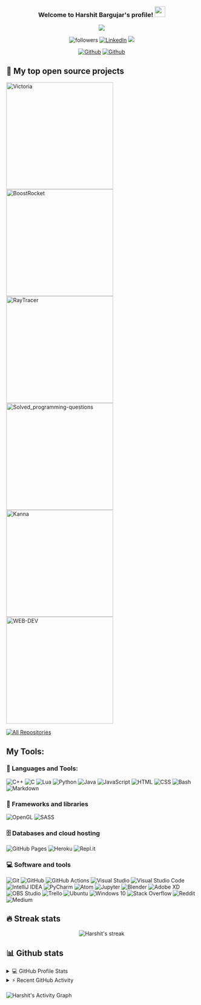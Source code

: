 ﻿<h3 align="center">
  Welcome to Harshit Bargujar's profile!
  <img src="https://media.giphy.com/media/hvRJCLFzcasrR4ia7z/giphy.gif" width="28">
</h3>

<p align="center">
    <img src = "https://readme-typing-svg.herokuapp.com?size=21&center=true&width=410&height=52&lines=A+self+taught+programmer;Always+learning+new+things;Full-stack+software+developer+;And+graphics+programmer">
</p>

<p align="center">
    <img alt="followers" title="Follow me on Github" src="https://img.shields.io/github/followers/harshit2608?color=236ad3&labelColor=1155ba&&logo=github&label=Follow"/>
    <a href = "https://www.linkedin.com/in/harshitbargujar/"><img alt="LinkedIn" src="https://img.shields.io/badge/linkedin-%230077B5.svg?&logo=linkedin&logoColor=white"/></a>
    <a href = "https://discord.gg/ZJDqhYDu"><img src="https://img.shields.io/badge/-Discord-7289DA?&logoColor=white&logo=discord"/></a>
</p>

<p align="center">
    <a href = "https://github.com/harshit2608"><img alt="Github" src=https://img.shields.io/badge/harshit2608-100000?style=for-the-badge&logo=github&logoColor=white"/></a>
    <a href = "https://github.com/org-Stupefy"><img alt="Github" src="https://img.shields.io/badge/orgStupefy-100000?style=for-the-badge&logo=github&logoColor=white"/></a>
</p>

## 📘 My top open source projects

<p align="left">
    <a href = "https://github.com/org-Stupefy/Victoria"><img width="282" src="https://denvercoder1-github-readme-stats.vercel.app/api/pin/?username=org-Stupefy&repo=Victoria&theme=react&bg_color=1F222E&title_color=F85D7F&icon_color=F8D866&hide_border=true&show_icons=false" alt="Victoria"></a>   
    <a href = "https://github.com/org-Stupefy/BoostRocket"><img width="282" src="https://denvercoder1-github-readme-stats.vercel.app/api/pin/?username=org-Stupefy&repo=BoostRocket&theme=react&bg_color=1F222E&title_color=F85D7F&icon_color=F8D866&hide_border=true&show_icons=false" alt="BoostRocket"></a>
    <a href = "https://github.com/harshit2608/Raytracer-C-"><img width="282" src="https://denvercoder1-github-readme-stats.vercel.app/api/pin/?username=harshit2608&repo=Raytracer-C-&theme=react&bg_color=1F222E&title_color=F85D7F&icon_color=F8D866&hide_border=true&show_icons=false" alt="RayTracer"></a>
    <a href = "https://github.com/harshit2608/Solved-Programming-Questions"><img width="282" src="https://denvercoder1-github-readme-stats.vercel.app/api/pin/?username=harshit2608&repo=Solved-Programming-Questions&theme=react&bg_color=1F222E&title_color=F85D7F&icon_color=F8D866&hide_border=true&show_icons=false" alt="Solved_programming-questions"></a>
    <a href = "https://github.com/harshit2608/Kanna"><img width="282" src="https://denvercoder1-github-readme-stats.vercel.app/api/pin/?username=harshit2608&repo=Kanna&theme=react&bg_color=1F222E&title_color=F85D7F&icon_color=F8D866&hide_border=true&show_icons=false" alt="Kanna"></a>
    <a href = "https://github.com/harshit2608/WEB-DEV"><img width="282" src="https://denvercoder1-github-readme-stats.vercel.app/api/pin/?username=harshit2608&repo=WEB-DEV&theme=react&bg_color=1F222E&title_color=F85D7F&icon_color=F8D866&hide_border=true&show_icons=false" alt="WEB-DEV"></a>
</p>

<p align="left">
  <a href="https://github.com/harshit2608?tab=repositories"><img alt="All Repositories" title="All Repositories" src="https://img.shields.io/badge/-All%20Repositories-2962FF?&logo=koding&logoColor=white"/></a>
</p>

## My Tools:

### 🔨 Languages and Tools:

<p>
    <img alt="C++" src="https://img.shields.io/badge/C++%20-%2300599C.svg?logo=c%2B%2B&logoColor=white">
    <img alt="C" src="https://img.shields.io/badge/C%20-%232370ED.svg?logo=c&logoColor=white">
    <img alt="Lua" src="https://img.shields.io/badge/lua-%232C2D72.svg?&logo=lua&logoColor=white"/>
    <img alt="Python" src="https://img.shields.io/badge/Python%20-%2314354C.svg?logo=python&logoColor=white">
    <img alt="Java" src="https://img.shields.io/badge/Java-%23007396.svg?logo=java&logoColor=white">
    <img alt="JavaScript" src="https://img.shields.io/badge/JavaScript%20-%23F7DF1E.svg?logo=javascript&logoColor=black">
    <img alt="HTML" src="https://img.shields.io/badge/HTML%20-%23E34F26.svg?logo=html5&logoColor=white">
    <img alt="CSS" src="https://img.shields.io/badge/CSS%20-%231572B6.svg?logo=css3&logoColor=white">
    <img alt="Bash" src="https://img.shields.io/badge/Bash%20-%23121011.svg?logo=gnu-bash&logoColor=white">
    <img alt="Markdown" src="https://img.shields.io/badge/Markdown-%23000000.svg?logo=markdown&logoColor=white">
</p>

### 🧰 Frameworks and libraries

<p>
    <img alt="OpenGL" src="https://img.shields.io/badge/OpenGL-%23FFFFFF.svg?&logo=opengl"/>
    <img alt="SASS" src="https://img.shields.io/badge/SASS-hotpink.svg?&logo=SASS&logoColor=white"/>
</p>

### 🗄️ Databases and cloud hosting

<p>
    <img alt="GitHub Pages" src="https://img.shields.io/badge/GitHub%20Pages-%23327FC7.svg?logo=github&logoColor=white">
    <img alt="Heroku" src="https://img.shields.io/badge/Heroku%20-%23430098.svg?logo=heroku&logoColor=white">
    <img alt="Repl.it" src="https://img.shields.io/badge/Repl.it%20-%230D101E.svg?logo=Repl-dot-it&logoColor=white">
</p>

### 💻 Software and tools

<p>
    <img alt="Git" src="https://img.shields.io/badge/Git%20-%23F05033.svg?logo=git&logoColor=white">
    <img alt="GitHub" src="https://img.shields.io/badge/github-%23121011.svg?logo=github&logoColor=white"/>
    <img alt="GitHub Actions" src="https://img.shields.io/badge/GitHub%20Actions%20-%232671E5.svg?logo=github%20actions&logoColor=white">
    <img alt="Visual Studio" src="https://img.shields.io/badge/VisualStudio-5C2D91.svg?logo=visual-studio&logoColor=white"/>
    <img alt="Visual Studio Code" src="https://img.shields.io/badge/Visual%20Studio%20Code-0078d7.svg?logo=visual-studio-code&logoColor=white">
    <img alt="IntelliJ IDEA" src="https://img.shields.io/badge/IntelliJIDEA-000000.svg?logo=intellij-idea&logoColor=white"/>
    <img alt="PyCharm" src="https://img.shields.io/badge/pycharm-143?logo=pycharm&logoColor=black&color=black&labelColor=green"/>
    <img alt="Atom" src="https://img.shields.io/badge/Atom-%2366595C.svg?logo=atom&logoColor=white"/>
    <img alt="Jupyter" src="https://img.shields.io/badge/Jupyter%20-%23F37626.svg?logo=Jupyter&logoColor=white">
    <img alt="Blender" src="https://img.shields.io/badge/blender-%23F5792A.svg?logo=blender&logoColor=white"/>
    <img alt="Adobe XD" src="https://img.shields.io/badge/adobexd-%23FF26BE.svg?logo=adobexd&logoColor=white"/>
    <img alt="OBS Studio" src="https://img.shields.io/badge/-OBS%20Studio-302E31?logo=obs-studio&logoColor=white">
    <img alt="Trello" src="https://img.shields.io/badge/Trello-%23026AA7.svg?&logo=Trello&logoColor=white"/>
    <img alt="Ubuntu" src="https://img.shields.io/badge/Ubuntu-E95420?&logo=ubuntu&logoColor=white" />
    <img alt="Windows 10" src="https://img.shields.io/badge/Windows-0078D6?&logo=windows&logoColor=white" />
    <img alt="Stack Overflow" src="https://img.shields.io/badge/-Stack%20Overflow-FE7A16?logo=stack-overflow&logoColor=white">
    <img alt="Reddit" src="https://img.shields.io/badge/Reddit-%23FF4500.svg?&logo=Reddit&logoColor=white"/>
    <img alt="Medium" src="https://img.shields.io/badge/Medium-12100E?&logo=medium&logoColor=white"/>

</p>

## 🔥 Streak stats

<p align="center">
    <img alt="Harshit's streak" src="https://github-readme-streak-stats.herokuapp.com?user=harshit2608&theme=monokai-metallian&hide_border=true"/>
</p>

## 📊 Github stats

<details> 
  <summary>💻 GitHub Profile Stats</summary>
  <br/>
    <img alt="Harshit's Github Stats" src="https://github-readme-stats.vercel.app/api?username=harshit2608&show_icons=true&count_private=true&theme=react&hide_border=true&bg_color=1F222E&title_color=F85D7F&icon_color=F8D866" />
    <img alt="Harshit's Top Languages" src="https://github-readme-stats.vercel.app/api/top-langs/?username=harshit2608&langs_count=8&layout=compact&theme=react&hide_border=true&bg_color=1F222E&title_color=F85D7F&icon_color=F8D866" />
  <br/>
</details>

<details>
  <summary>⚡ Recent GitHub Activity</summary>
  <br/>

<!--START_SECTION:activity-->

_WIP_

<!-- 1. 🎉 Merged PR
2. ❗️ Closed issue
3. 💪 Opened PR
4. ❗️ Opened issue
5. ❗️ Closed issue -->

<!--END_SECTION:activity-->

</details>

  <br/>
<img alt="Harshit's Activity Graph" src="https://activity-graph.herokuapp.com/graph?username=harshit2608&bg_color=1F222E&color=F8D866&line=F85D7F&point=FFFFFF&hide_border=true" />
